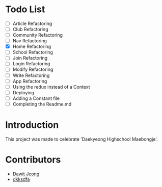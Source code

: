 # Todo List

- [ ] Article Refactoring
- [ ] Club Refactoring
- [ ] Community Refactoring
- [ ] Nav Refactoring
- [x] Home Refactoring
- [ ] School Refactoring
- [ ] Join Refactoring
- [ ] Login Refactoring
- [ ] Modify Refactoring
- [ ] Write Refactoring
- [ ] App Refactoring
- [ ] Using the redux instead of a Context
- [ ] Deploying
- [ ] Adding a Constant file
- [ ] Completing the Readme.md

# Introduction

This project was made to celebrate 'Daekyeong Highschool Maebongje'.

# Contributors

<ul>
    <li>
        <a href="https://github.com/Da-Wit">
        Dawit Jeong
        </a>
    </li>
    <li>
        <a href="https://github.com/dkksdfa">
        dkksdfa
        </a>
    </li>
</ul>
